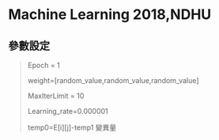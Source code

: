 # Machine Learning 2018,NDHU #
## 參數設定 ##
>Epoch = 1
>>
>weight=[random_value,random_value,random_value]
>>
>MaxIterLimit = 10
>>
>Learning_rate=0.000001
>>
>temp0=E[i][j]-temp1
>變異量

